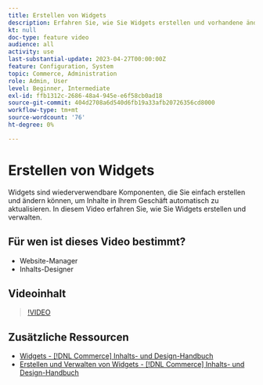 ```yaml
---
title: Erstellen von Widgets
description: Erfahren Sie, wie Sie Widgets erstellen und vorhandene ändern können, um Inhalte in Ihrem Store automatisch zu aktualisieren.
kt: null
doc-type: feature video
audience: all
activity: use
last-substantial-update: 2023-04-27T00:00:00Z
feature: Configuration, System
topic: Commerce, Administration
role: Admin, User
level: Beginner, Intermediate
exl-id: ffb1312c-2686-48a4-945e-e6f58cb0ad18
source-git-commit: 404d2708a6d540d6fb19a33afb20726356cd8000
workflow-type: tm+mt
source-wordcount: '76'
ht-degree: 0%

---
```


# Erstellen von Widgets

Widgets sind wiederverwendbare Komponenten, die Sie einfach erstellen und ändern können, um Inhalte in Ihrem Geschäft automatisch zu aktualisieren. In diesem Video erfahren Sie, wie Sie Widgets erstellen und verwalten.

## Für wen ist dieses Video bestimmt?

- Website-Manager
- Inhalts-Designer

## Videoinhalt

>[!VIDEO](https://video.tv.adobe.com/v/343786?quality=12&learn=on)

## Zusätzliche Ressourcen

- [Widgets - [!DNL Commerce] Inhalts- und Design-Handbuch](https://experienceleague.adobe.com/docs/commerce-admin/content-design/elements/widgets/widgets.html)
- [Erstellen und Verwalten von Widgets - [!DNL Commerce] Inhalts- und Design-Handbuch](https://experienceleague.adobe.com/docs/commerce-admin/content-design/elements/widgets/widget-create.html)
